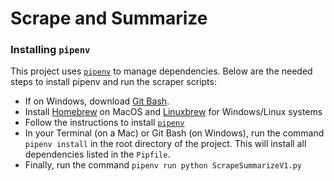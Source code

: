 # Scrape and Summarize

<Description of project> 

### Installing `pipenv` 
This project uses [`pipenv`](https://pipenv.pypa.io/en/latest/) to manage dependencies. Below are the needed steps to install pipenv and run the scraper scripts:
- If on Windows, download [Git Bash](https://gitforwindows.org/).
- Install [Homebrew](https://brew.sh/) on MacOS and [Linuxbrew](https://docs.brew.sh/Homebrew-on-Linux) for Windows/Linux systems
- Follow the instructions to install [`pipenv`](https://pipenv-fork.readthedocs.io/en/latest/install.html#homebrew-installation-of-pipenv) 
- In your Terminal (on a Mac) or Git Bash (on Windows), run the command `pipenv install` in the root directory of the project. This will install all dependencies listed in the `Pipfile`.
- Finally, run the command `pipenv run python ScrapeSummarizeV1.py` 
